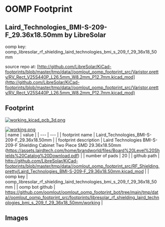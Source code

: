# OOMP Footprint  
## Laird_Technologies_BMI-S-209-F_29.36x18.50mm  by LibreSolar  
  
oomp key: oomp_libresolar_rf_shielding_laird_technologies_bmi_s_209_f_29_36x18_50mm  
  
source repo at: [http://github.com/LibreSolar/KiCad-footprints/blob/master/tmp/data//oomlout_oomp_footprint_src/Varistor.pretty/RV_Rect_V25S440P_L26.5mm_W8.2mm_P12.7mm.kicad_mod](http://github.com/LibreSolar/KiCad-footprints/blob/master/tmp/data//oomlout_oomp_footprint_src/Varistor.pretty/RV_Rect_V25S440P_L26.5mm_W8.2mm_P12.7mm.kicad_mod)  
## Footprint  
  
[![working_kicad_pcb_3d.png](working_kicad_pcb_3d_600.png)](working_kicad_pcb_3d.png)  
  
[![working.png](working_600.png)](working.png)  
| name | value | 
| --- | --- | 
| footprint name | Laird_Technologies_BMI-S-209-F_29.36x18.50mm | 
| footprint description | Laird Technologies BMI-S-209-F Shielding Cabinet Two Piece SMD 29.36x18.50mm (https://assets.lairdtech.com/home/brandworld/files/Board%20Level%20Shields%20Catalog%20Download.pdf) | 
| number of pads | 20 | 
| github path | http://github.com/LibreSolar/KiCad-footprints/blob/master/tmp/data//oomlout_oomp_footprint_src/RF_Shielding.pretty/Laird_Technologies_BMI-S-209-F_29.36x18.50mm.kicad_mod | 
| oomp key | oomp_libresolar_rf_shielding_laird_technologies_bmi_s_209_f_29_36x18_50mm | 
| oomp bot github | https://github.com/oomlout/oomlout_oomp_footprint_bot/tree/main/tmp/data//oomlout_oomp_footprint_src/footprints/libresolar_rf_shielding_laird_technologies_bmi_s_209_f_29_36x18_50mm/working | 
## Images  
